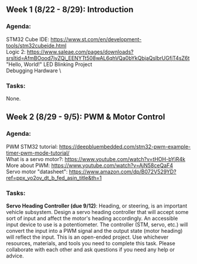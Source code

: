 ## Week 1 (8/22 - 8/29): Introduction
### Agenda:
STM32 Cube IDE: https://www.st.com/en/development-tools/stm32cubeide.html   \
Logic 2: https://www.saleae.com/pages/downloads?srsltid=AfmBOood7jyZQi_EENYTt508wAL6qhVQa0bYkQbjaQslbrUGfjT4sZ6t   \
"Hello, World!" LED Blinking Project   \
Debugging Hardware   \

### Tasks:
None.

## Week 2 (8/29 - 9/5): PWM & Motor Control 
### Agenda: 
PWM STM32 tutorial: https://deepbluembedded.com/stm32-pwm-example-timer-pwm-mode-tutorial/  \
What is a servo motor?: https://www.youtube.com/watch?v=tHOH-bYjR4k \
More about PWM: https://www.youtube.com/watch?v=AjN58ceQaF4 \
Servo motor "datasheet": https://www.amazon.com/dp/B072V529YD?ref=ppx_yo2ov_dt_b_fed_asin_title&th=1 

### Tasks:
**Servo Heading Controller (due 9/12)**: Heading, or steering, is an important vehicle subsystem. Design a servo heading controller that will accept some sort of input and affect  the motor's heading accordingly. An accessible input device to use is a potentiometer. The controller (STM, servo, etc.) will convert the input into a PWM signal and the output state (motor heading) will reflect the input. This is an open-ended project. Use whichever resources, materials, and tools you need to complete this task. Please collaborate  with each other and ask questions if you need any help or advice.
